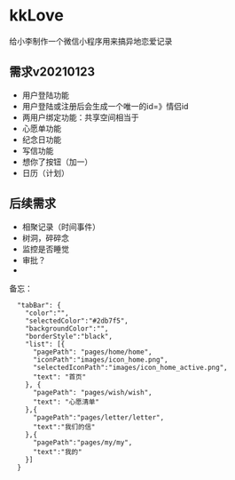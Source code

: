 # kkLove
给小李制作一个微信小程序用来搞异地恋爱记录

## 需求v20210123
- 用户登陆功能
- 用户登陆或注册后会生成一个唯一的id=》情侣id
- 两用户绑定功能：共享空间相当于
- 心愿单功能
- 纪念日功能
- 写信功能
- 想你了按钮（加一）
- 日历（计划）

## 后续需求
- 相聚记录（时间事件）
- 树洞，碎碎念
- 监控是否睡觉
- 审批？
- 

备忘：
```
  "tabBar": {
    "color":"",
    "selectedColor":"#2db7f5",
    "backgroundColor":"",
    "borderStyle":"black",
    "list": [{
      "pagePath": "pages/home/home",
      "iconPath":"images/icon_home.png",
      "selectedIconPath":"images/icon_home_active.png",
      "text": "首页"
    }, {
      "pagePath": "pages/wish/wish",
      "text": "心愿清单"
    },{
      "pagePath":"pages/letter/letter",
      "text":"我们的信"
    },{
      "pagePath":"pages/my/my",
      "text":"我的"
    }]
  }
  ```